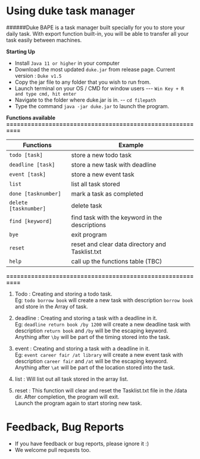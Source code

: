 # Using duke task manager  
  
######Duke BAPE is a task manager built specially for you to store your daily task. With export function built-in, you will be able to transfer all your task easily between machines.  
  
**Starting Up**
* Install `Java 11 or higher` in your computer
* Download the most updated `duke.jar` from release page. Current version : `Duke v1.5`
* Copy the jar file to any folder that you wish to run from.
* Launch terminal on your OS / CMD for window users --- `Win Key + R and type cmd, hit enter`
* Navigate to the folder where duke.jar is in. -- `cd filepath`
* Type the command `java -jar duke.jar` to launch the program.
  
**Functions available**  
**=========================================================**
  
    
|Functions             | Example                                        |  
|----------------------|------------------------------------------------|  
|`todo [task]`         | store a new todo task                          |       
|`deadline [task]`     | store a new task with deadline                 |  
|`event [task]`        | store a new event task                         |  
|`list`                | list all task stored                           |  
|`done [tasknumber]`   | mark a task as completed                       |  
|`delete [tasknumber]` | delete task                                    |  
|`find [keyword]`      | find task with the keyword in the descriptions |  
|`bye`                 | exit program                                   |  
|`reset`               | reset and clear data directory and Tasklist.txt|  
|`help`                | call up the functions table (TBC)              |  
  
**=========================================================**
  
1. Todo : Creating and storing a todo task.  
Eg: `todo borrow book` will create a new task with description `borrow book` and store in the Array of task.

2. deadline : Creating and storing a task with a deadline in it.  
Eg: `deadline return book /by 1200` will create a new deadline task with description `return book` and `/by` will be the escaping keyword.  
Anything after `\by` will be part of the timing stored into the task.  

2. event : Creating and storing a task with a deadline in it.  
Eg: `event career fair /at library` will create a new event task with description `career fair` and `/at` will be the escaping keyword.  
Anything after `\at` will be part of the location stored into the task.  

3. list : Will list out all task stored in the array list.  

4. reset : This function will clear and reset the Tasklist.txt file in the /data dir. After completion, the program will exit.  
Launch the program again to start storing new task. 


# Feedback, Bug Reports

* If you have feedback or bug reports, please ignore it :)
* We welcome pull requests too.